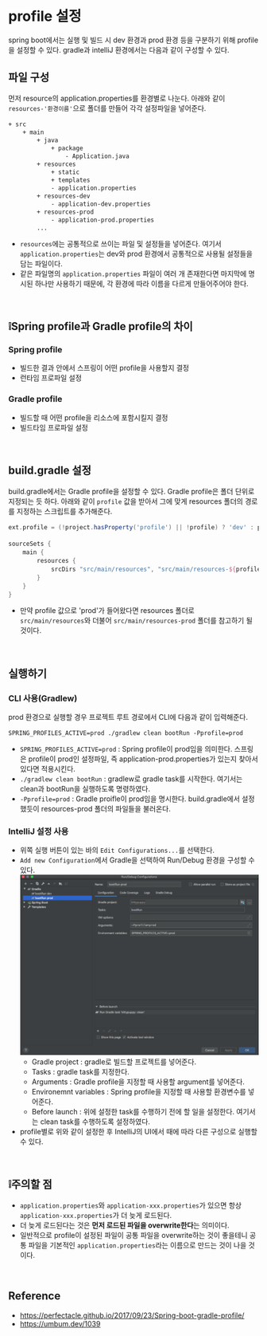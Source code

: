 # profile 설정
spring boot에서는 실행 및 빌드 시 dev 환경과 prod 환경 등을 구분하기 위해 profile을 설정할 수 있다.
gradle과 intelliJ 환경에서는 다음과 같이 구성할 수 있다.

## 파일 구성
먼저 resource의 application.properties를 환경별로 나눈다. 아래와 같이 `resources-'환경이름'`으로 폴더를 만들어 각각 설정파일을 넣어준다.
```
+ src
    + main
        + java
            + package
                - Application.java
        + resources
            + static
            + templates
            - application.properties
        + resources-dev
            - application-dev.properties
        + resources-prod
            - application-prod.properties
        ...
```
* `resources`에는 공통적으로 쓰이는 파일 및 설정들을 넣어준다. 여기서 `application.properties`는 dev와 prod 환경에서 공통적으로 사용될 설정들을 담는 파일이다.
* 같은 파일명의 `application.properties` 파일이 여러 개 존재한다면 마지막에 명시된 하나만 사용하기 때문에, 각 환경에 따라 이름을 다르게 만들어주어야 한다.

<br>

## ❕Spring profile과 Gradle profile의 차이

### Spring profile
* 빌드한 결과 안에서 스프링이 어떤 profile을 사용할지 결정
* 런타임 프로파일 설정

### Gradle profile
* 빌드할 때 어떤 profile을 리소스에 포함시킬지 결정
* 빌드타임 프로파일 설정

<br>

## build.gradle 설정
build.gradle에서는 Gradle profile을 설정할 수 있다. Gradle profile은 폴더 단위로 지정되는 듯 하다. 아래와 같이 `profile` 값을 받아서 그에 맞게 resources 폴더의 경로를 지정하는 스크립트를 추가해준다.
```groovy
ext.profile = (!project.hasProperty('profile') || !profile) ? 'dev' : profile

sourceSets {
    main {
        resources {
            srcDirs "src/main/resources", "src/main/resources-${profile}"
        }
    }
}
```
* 만약 profile 값으로 'prod'가 들어왔다면 resources 폴더로 `src/main/resources`와 더불어 `src/main/resources-prod` 폴더를 참고하기 될 것이다.

<br>

## 실행하기

### CLI 사용(Gradlew)
prod 환경으로 실행할 경우 프로젝트 루트 경로에서 CLI에 다음과 같이 입력해준다.
```shell
SPRING_PROFILES_ACTIVE=prod ./gradlew clean bootRun -Pprofile=prod
```
* `SPRING_PROFILES_ACTIVE=prod` : Spring profile이 prod임을 의미한다. 스프링은 profile이 prod인 설정파일, 즉 application-prod.properties가 있는지 찾아서 있다면 적용시킨다.
* `./gradlew clean bootRun` : gradlew로 gradle task를 시작한다. 여기서는 clean과 bootRun을 실행하도록 명령하였다.
* `-Pprofile=prod` : Gradle proifle이 prod임을 명시한다. build.gradle에서 설정했듯이 resources-prod 폴더의 파일들을 불러온다.

### IntelliJ 설정 사용
* 위쪽 실행 버튼이 있는 바의 `Edit Configurations...`를 선택한다.
* `Add new Configuration`에서 Gradle을 선택하여 Run/Debug 환경을 구성할 수 있다.
![spring boot profile 1](/img/spring_boot_profile_1.png)
    * Gradle project : gradle로 빌드할 프로젝트를 넣어준다.
    * Tasks : gradle task를 지정한다.
    * Arguments : Gradle profile을 지정할 때 사용할 argument를 넣어준다.
    * Environemnt variables : Spring profile을 지정할 때 사용할 환경변수를 넣어준다.
    * Before launch : 위에 설정한 task를 수행하기 전에 할 일을 설정한다. 여기서는 clean task를 수행하도록 설정하였다.
* profile별로 위와 같이 설정한 후 IntelliJ의 UI에서 때에 따라 다른 구성으로 실행할 수 있다.

<br>

## ❕주의할 점
* `application.properties`와 `application-xxx.properties`가 있으면 항상 `application-xxx.properties`가 더 늦게 로드된다. 
* 더 늦게 로드된다는 것은 **먼저 로드된 파일을 overwrite한다**는 의미이다. 
* 일반적으로 profile이 설정된 파일이 공통 파일을 overwrite하는 것이 좋을테니 공통 파일을 기본적인 `application.properties`라는 이름으로 만드는 것이 나을 것이다.

<br>

## Reference
* <https://perfectacle.github.io/2017/09/23/Spring-boot-gradle-profile/>
* <https://umbum.dev/1039>